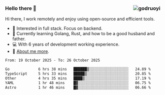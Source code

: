 ### Hello there 👋 <img align="right" src="https://github-readme-stats.vercel.app/api?username=godruoyi&show_icons=true" alt="godruoyi" />

Hi there, I work remotely and enjoy using open-source and efficient tools.

- 🔭 Interested in full stack. Focus on backend.
- 🌱 Currently learning Golang, Rust, and how to be a good husband and father.
- 💻 With 6 years of development working experience.
- 👒 [About me more](https://godruoyi.com/posts/about-godruoyi).



<!--START_SECTION:waka-->

```txt
From: 19 October 2025 - To: 26 October 2025

Go             6 hrs 38 mins   ██████▒░░░░░░░░░░░░░░░░░░   24.89 %
TypeScript     5 hrs 33 mins   █████▒░░░░░░░░░░░░░░░░░░░   20.85 %
Other          4 hrs 35 mins   ████▒░░░░░░░░░░░░░░░░░░░░   17.19 %
YAML           1 hr 48 mins    █▓░░░░░░░░░░░░░░░░░░░░░░░   06.75 %
Astro          1 hr 46 mins    █▓░░░░░░░░░░░░░░░░░░░░░░░   06.66 %
```

<!--END_SECTION:waka-->
